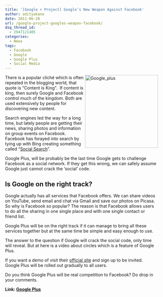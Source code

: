 ```yaml
---
title: '[Google + Project] Google’s New Weapon Against Facebook'
author: adityakane
date: 2011-06-28
url: /google-project-googles-weapon-facebook/
dsq_thread_id:
  - 2947121405
categories:
  - News
tags:
  - Facebook
  - Google
  - Google Plus
  - Social Media
---
```

[<img style="background-image: none; padding-left: 0px; padding-right: 0px; display: inline; float: right; padding-top: 0px; border-width: 0px;" title="Google_plus" src="http://cdn.devilsworkshop.org/files/2011/06/Google_plus_thumb.png" border="0" alt="Google_plus" width="240" height="240" align="right" />][1]There is a popular cliché which is often repeated in the blogging world, that quote is “Content is King”.  If content is king, then surely Google and Facebook control much of the kingdom. Both are used extensively by people for discovering new content.

Search engines led the way for a long time, but lately people are getting their news, sharing photos and information on group events on Facebook. Facebook has forayed into search by tying up with Bing creating something called “[Social Search][2]”.

Google Plus, will be probably be the last time Google gets to challenge Facebook as a social network. If they get this wrong, we can safely assume Google just cannot crack the ‘social’ code.

## Is Google on the right track?

Google actually has all services that Facebook offers. We can share videos on YouTube, send email and chat via Gmail and save our photos on Picasa. So why is Facebook so popular? The reason is that Facebook allows users to do all the sharing in one single place and with one single contact or friend list.

Google Plus will be on the right track if it can manage to bring all these services together but at the same time be simple and easy enough to use.

The answer to the question if Google will crack the social code, only time will reveal. But at here is a video about circles which is a feature of Google Plus.



If you want a demo of visit their <a href="https://plus.google.com" onclick="_gaq.push(['_trackEvent', 'outbound-article', 'https://plus.google.com', 'official site']);" >official site</a> and sign up to be invited. Google Plus will be rolled out gradually to all users.

Do you think Google Plus will be real competition to Facebook? Do drop in your comments.

**Link: <a href="https://plus.google.com" onclick="_gaq.push(['_trackEvent', 'outbound-article', 'https://plus.google.com', 'Google Plus']);" >Google Plus</a>**

 [1]: http://cdn.devilsworkshop.org/files/2011/06/Google_plus.png
 [2]: http://devilsworkshop.org/why-social-search-is-not-a-good-idea/
